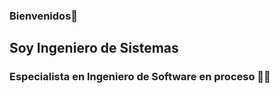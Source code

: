 ### Bienvenidos👋

## Soy Ingeniero de Sistemas 
### Especialista en Ingeniero de Software en proceso 👷‍♂️
<!--
**rafaelmad97/rafaelmad97** is a ✨ _special_ ✨ repository because its `README.md` (this file) appears on your GitHub profile.

Here are some ideas to get you started:

- 🔭 Actualmente trabajo en proyectos FullStack,
- 🌱 Estudio el Flutter pata la integracion de mis trabajos en aplicaciones moviles.

-->
